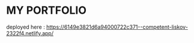 # MY PORTFOLIO
deployed here : 
https://6149e3821d6a94000722c371--competent-liskov-2322f4.netlify.app/